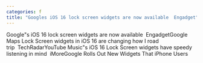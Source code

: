 ```yaml
---
categories: f
title: "Googles iOS 16 lock screen widgets are now available  Engadget"
---
```

Google"s iOS 16 lock screen widgets are now available&nbsp;&nbsp;EngadgetGoogle Maps Lock Screen widgets in iOS 16 are changing how I road trip&nbsp;&nbsp;TechRadarYouTube Music"s iOS 16 Lock Screen widgets have speedy listening in mind&nbsp;&nbsp;iMoreGoogle Rolls Out New Widgets That iPhone Users 
